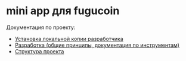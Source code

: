 # mini app для fugucoin

Документация по проекту:

- [Установка локальной копии разработчика](docs/run-local.md)
- [Разработка (общие принципы, документация по инструментам)](docs/dev-libs.md)
- [Структура проекта](docs/folders.md)
